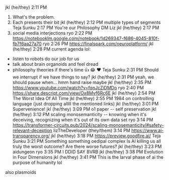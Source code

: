 jkl (he/they)
2:11 PM
1. What's the problem. 
2. Each presents their bit
jkl (he/they)
2:12 PM
multiple types of segments
Teja Sunku
2:17 PM
You're our Philosophy DM Liz
jkl (he/they)
2:17 PM
3. social media interjections
ryo
2:22 PM
https://notebooklm.google.com/notebook/1d269347-f686-4045-810f-fb7f6aa27a70
ryo
2:26 PM
https://finalspark.com/neuroplatform/
jkl (he/they)
2:28 PM
current agenda lol:
- listen to robots do our job for us
- talk about brain organoids and feel dread
- philosophy theories if there's time
👍
😂
❤️
Teja Sunku
2:31 PM
Should we interrupt if we have things to say?
jkl (he/they)
2:31 PM
yeah, we should pause when... hmm hand raise maybe
jkl (he/they)
2:35 PM
https://www.youtube.com/watch?v=fqnJcZiDMDo
ryo
2:40 PM
https://share.descript.com/view/Ox8Mvf6Rc6E
jkl (he/they)
2:54 PM
The Worst Idea Of All Time
jkl (he/they)
2:55 PM
1984 on controlling language
(just dropping alllll the mentioned links)
jkl (he/they)
3:01 PM
Supervenience!
jkl (he/they)
3:09 PM
o1 paper -- self preservation
jkl (he/they)
3:12 PM
scaling monosemanticity -- knowing when it's deceiving, recognizing when it's out of its own data set
ryo
3:14 PM
https://transformer-circuits.pub/2024/scaling-monosemanticity/#safety-relevant-deception
lizTheDeveloper (they/them)
3:14 PM
https://www.ai-transparency.org/
jkl (he/they)
3:18 PM
https://preview.goodfire.ai/
Teja Sunku
3:21 PM
Something something oedipal complex
Is AI killing us all truly the worst outcome?
Are there worse futures?
jkl (he/they)
3:23 PM
aidungeon
ryo
3:35 PM
I DDID SAY BVRB
jkl (he/they)
3:38 PM
Evolution in Four Dimensions
jkl (he/they)
3:41 PM
This is the larval phase of ai
the purpose of humanity lol

also plasmoids
